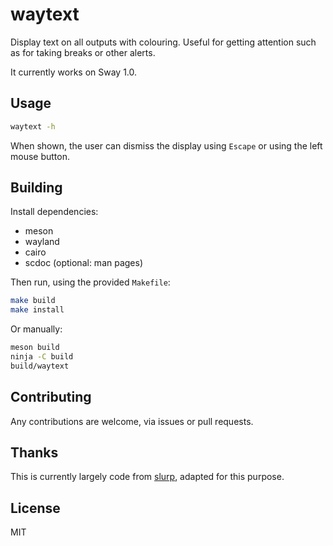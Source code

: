 # waytext

Display text on all outputs with colouring.  Useful for getting attention such
as for taking breaks or other alerts.

It currently works on Sway 1.0.

## Usage

```sh
waytext -h
```

When shown, the user can dismiss the display using `Escape` or using the left
mouse button.

## Building

Install dependencies:
* meson
* wayland
* cairo
* scdoc (optional: man pages)

Then run, using the provided `Makefile`:

```sh
make build
make install
```
Or manually:

```sh
meson build
ninja -C build
build/waytext
```


## Contributing

Any contributions are welcome, via issues or pull requests.

## Thanks

This is currently largely code from [slurp][1], adapted for this purpose.

## License

MIT

[1]: https://github.com/emersion/slurp
[2]: https://lists.sr.ht/%7Eemersion/public-inbox
